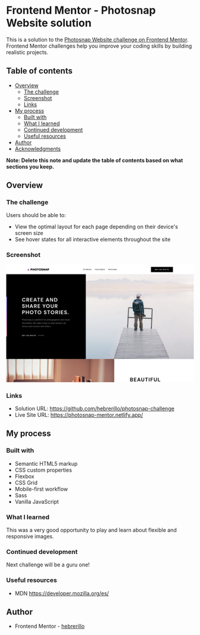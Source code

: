 # Frontend Mentor - Photosnap Website solution

This is a solution to the [Photosnap Website challenge on Frontend Mentor](https://www.frontendmentor.io/challenges/photosnap-multipage-website-nMDSrNmNW). Frontend Mentor challenges help you improve your coding skills by building realistic projects. 

## Table of contents

- [Overview](#overview)
  - [The challenge](#the-challenge)
  - [Screenshot](#screenshot)
  - [Links](#links)
- [My process](#my-process)
  - [Built with](#built-with)
  - [What I learned](#what-i-learned)
  - [Continued development](#continued-development)
  - [Useful resources](#useful-resources)
- [Author](#author)
- [Acknowledgments](#acknowledgments)

**Note: Delete this note and update the table of contents based on what sections you keep.**

## Overview

### The challenge

Users should be able to:

- View the optimal layout for each page depending on their device's screen size
- See hover states for all interactive elements throughout the site

### Screenshot

![](./screenshot.png)

### Links

- Solution URL: https://github.com/hebrerillo/photosnap-challenge
- Live Site URL: https://photosnap-mentor.netlify.app/

## My process

### Built with

- Semantic HTML5 markup
- CSS custom properties
- Flexbox
- CSS Grid
- Mobile-first workflow
- Sass
- Vanilla JavaScript


### What I learned

This was a very good opportunity to play and learn about flexible and responsive images.

### Continued development

Next challenge will be a guru one!

### Useful resources

- MDN https://developer.mozilla.org/es/

## Author

- Frontend Mentor - [hebrerillo](https://www.frontendmentor.io/profile/hebrerillo)

